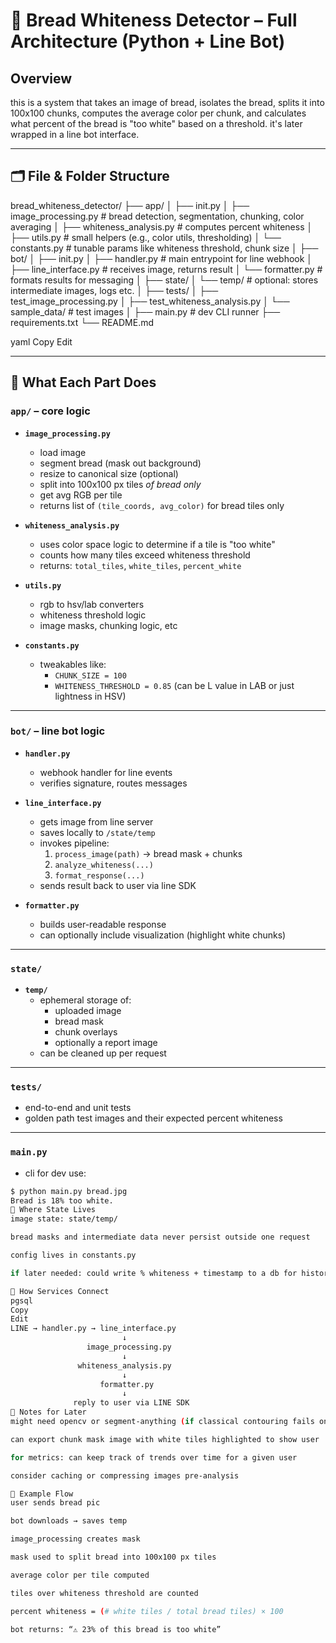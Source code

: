 # 🍞 Bread Whiteness Detector – Full Architecture (Python + Line Bot)

## Overview

this is a system that takes an image of bread, isolates the bread, splits it into 100x100 chunks, computes the average color per chunk, and calculates what percent of the bread is "too white" based on a threshold. it's later wrapped in a line bot interface.

---

## 🗂 File & Folder Structure

bread_whiteness_detector/
├── app/
│ ├── init.py
│ ├── image_processing.py # bread detection, segmentation, chunking, color averaging
│ ├── whiteness_analysis.py # computes percent whiteness
│ ├── utils.py # small helpers (e.g., color utils, thresholding)
│ └── constants.py # tunable params like whiteness threshold, chunk size
│
├── bot/
│ ├── init.py
│ ├── handler.py # main entrypoint for line webhook
│ ├── line_interface.py # receives image, returns result
│ └── formatter.py # formats results for messaging
│
├── state/
│ └── temp/ # optional: stores intermediate images, logs etc.
│
├── tests/
│ ├── test_image_processing.py
│ ├── test_whiteness_analysis.py
│ └── sample_data/ # test images
│
├── main.py # dev CLI runner
├── requirements.txt
└── README.md

yaml
Copy
Edit

---

## 🧠 What Each Part Does

### `app/` – core logic

- **`image_processing.py`**
  - load image
  - segment bread (mask out background)
  - resize to canonical size (optional)
  - split into 100x100 px tiles *of bread only*
  - get avg RGB per tile
  - returns list of `(tile_coords, avg_color)` for bread tiles only

- **`whiteness_analysis.py`**
  - uses color space logic to determine if a tile is "too white"
  - counts how many tiles exceed whiteness threshold
  - returns: `total_tiles`, `white_tiles`, `percent_white`

- **`utils.py`**
  - rgb to hsv/lab converters
  - whiteness threshold logic
  - image masks, chunking logic, etc

- **`constants.py`**
  - tweakables like:
    - `CHUNK_SIZE = 100`
    - `WHITENESS_THRESHOLD = 0.85` (can be L value in LAB or just lightness in HSV)

---

### `bot/` – line bot logic

- **`handler.py`**
  - webhook handler for line events
  - verifies signature, routes messages

- **`line_interface.py`**
  - gets image from line server
  - saves locally to `/state/temp`
  - invokes pipeline:
    1. `process_image(path)` → bread mask + chunks
    2. `analyze_whiteness(...)`
    3. `format_response(...)`
  - sends result back to user via line SDK

- **`formatter.py`**
  - builds user-readable response
  - can optionally include visualization (highlight white chunks)

---

### `state/`

- **`temp/`**
  - ephemeral storage of:
    - uploaded image
    - bread mask
    - chunk overlays
    - optionally a report image
  - can be cleaned up per request

---

### `tests/`

- end-to-end and unit tests
- golden path test images and their expected percent whiteness

---

### `main.py`

- cli for dev use:

```bash
$ python main.py bread.jpg
Bread is 18% too white.
🧬 Where State Lives
image state: state/temp/

bread masks and intermediate data never persist outside one request

config lives in constants.py

if later needed: could write % whiteness + timestamp to a db for history

🔌 How Services Connect
pgsql
Copy
Edit
LINE → handler.py → line_interface.py
                         ↓
                 image_processing.py
                         ↓
               whiteness_analysis.py
                         ↓
                    formatter.py
                         ↓
              reply to user via LINE SDK
🔮 Notes for Later
might need opencv or segment-anything (if classical contouring fails on messy backgrounds)

can export chunk mask image with white tiles highlighted to show user

for metrics: can keep track of trends over time for a given user

consider caching or compressing images pre-analysis

🔁 Example Flow
user sends bread pic

bot downloads → saves temp

image_processing creates mask

mask used to split bread into 100x100 px tiles

average color per tile computed

tiles over whiteness threshold are counted

percent whiteness = (# white tiles / total bread tiles) × 100

bot returns: “⚠️ 23% of this bread is too white”